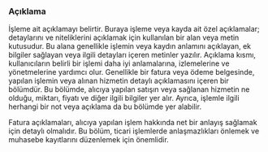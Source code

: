 
### Açıklama

İşleme ait açıklamayı belirtir.
Buraya işleme veya kayda ait özel açıklamalar; detaylarını ve niteliklerini açıklamak için kullanılan bir alan veya metin kutusudur. 
Bu alana genellikle işlemin veya kaydın anlamını açıklayan, ek bilgiler sağlayan veya ilgili detayları içeren metinler yazılır.
Açıklama kısmı, kullanıcıların belirli bir işlemi daha iyi anlamalarına, izlemelerine ve yönetmelerine yardımcı olur. 
Genellikle bir fatura veya ödeme belgesinde, yapılan işlemin veya alınan hizmetin detaylı açıklamasını içeren bir bölümdür. 
Bu bölümde, alıcıya yapılan satışın veya sağlanan hizmetin ne olduğu, miktarı, fiyatı ve diğer ilgili bilgiler yer alır. 
Ayrıca, işlemle ilgili herhangi bir not veya açıklama da bu bölümde yer alabilir.

Fatura açıklamaları, alıcıya yapılan işlem hakkında net bir anlayış sağlamak için detaylı olmalıdır. 
Bu bölüm, ticari işlemlerde anlaşmazlıkları önlemek ve muhasebe kayıtlarını düzenlemek için önemlidir.